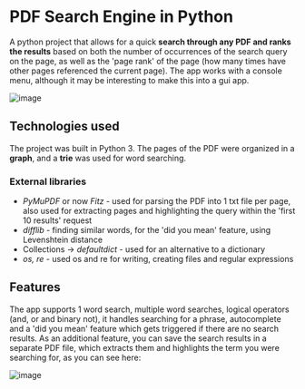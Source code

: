 # PDF Search Engine in Python
A python project that allows for a quick **search through any PDF and ranks the results** based on both the number of occurrences of the search query on the page, as well as the 'page rank' of the page (how many times have other pages referenced the current page). The app works with a console menu, although it may be interesting to make this into a gui app.

![image](https://github.com/user-attachments/assets/f546da60-0095-4577-82a2-eea0f0d5104e)


## Technologies used
The project was built in Python 3.
The pages of the PDF were organized in a **graph**, and a **trie** was used for word searching.

### External libraries

- *PyMuPDF* or now *Fitz* - used for parsing the PDF into 1 txt file per page, also used for extracting pages and highlighting the query within the 'first 10 results' request
- *difflib* - finding similar words, for the 'did you mean' feature, using Levenshtein distance
- Collections -> *defaultdict*  - used for an alternative to a dictionary
- *os, re* - used os and re for writing, creating files and regular expressions

## Features
The app supports 1 word search, multiple word searches, logical operators (and, or and binary not), it handles searching for a phrase, autocomplete and a 'did you mean' feature which gets triggered if there are no search results. As an additional feature, you can save the search results in a separate PDF file, which extracts them and highlights the term you were searching for, as you can see here:

![image](https://github.com/user-attachments/assets/ab5e417a-53b8-45d8-8985-8e5d7073fb5d)


